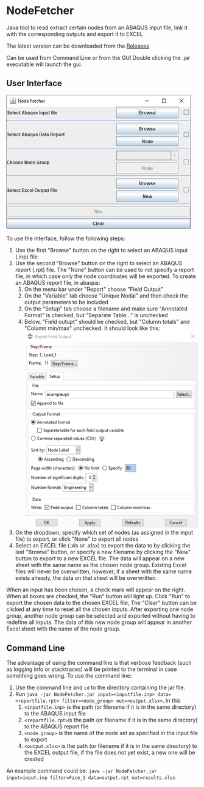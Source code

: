 # NodeFetcher
Java tool to read extract certain nodes from an ABAQUS input file, link it with the corresponding outputs and export it to EXCEL

The latest version can be downloaded from the [Releases](https://github.com/smrg-uob/NodeFetcher/releases)

Can be used from Command Line or from the GUI
Double clicking the .jar executable will launch the gui.

## User Interface
![User Interface](https://github.com/smrg-uob/NodeFetcher/blob/master/doc/gui.png)

To use the interface, follow the following steps:
1. Use the first "Browse" button on the right to select an ABAQUS input (.inp) file
1. Use the second "Browse" button on the right to select an ABAQUS report (.rpt) file. The "None" button can be used to not specify a report file, in which case only the node coordinates will be exported. To create an ABAQUS report file, in abaqus:
   1. On the menu bar under "Report" choose "Field Output"
   1. On the "Variable" tab choose "Unique Nodal" and then check the output parameters to be included
   1. On the "Setup" tab choose a filename and make sure "Annotated Format" is checked, but "Separate Table..." is unchecked
   1. Below, "Field outupt" should be checked, but "Column totals" and "Column min/max" unchecked. It should look like this: ![Field Output Report](https://github.com/smrg-uob/NodeFetcher/blob/master/doc/abaqus_report.png)
1. On the dropdown, specify which set of nodes (as assigned in the input file) to export, or click "None" to export all nodes
1. Select an EXCEL file (.xls or .xlsx) to export the data to by clicking the last "Browse" button, or specify a new filename by clicking the "New" button to export to a new EXCEL file. The data will appear on a new sheet with the same name as the chosen node group. Existing Excel files will never be overwritten, however, if a sheet with the same name exists already, the data on that sheet will be overwritten.

When an input has been chosen, a check mark will appear on the right. When all boxes are checked, the "Run" button will light up. Click "Run" to export the chosen data to the chosen EXCEL file, 
The "Clear" button can be clicked at any time to reset all the chosen inputs.
After exporting one node group, another node group can be selected and exported without having to redefine all inputs. The data of this new node group will appear in another Excel sheet with the name of the node group.

## Command Line
The advantage of using the command line is that verbose feedback (such as logging info or stacktraces) will be printed to the terminal in case something goes wrong.
To use the command line:
1. Use the command line and `cd` to the directory containing the jar file.
1. Run `java -jar NodeFetcher.jar input=<inputfile.inp> data=<reportfile.rpt> filter=<node_group> out=<output.xlsx>`. In this
   1. `<inputfile.inp>` is the path (or filename if it is in the same directory) to the ABAQUS input file
   1. `<reportfile.rpt>`is the path (or filename if it is in the same directory) to the ABAQUS report file
   1. `<node_group>` is the name of the node set as specified in the input file to export
   1. `<output.xlsx>` is the path (or filename if it is in the same directory) to the EXCEL output file, if the file does not yet exist, a new one will be created
   
An example command could be:
`java -jar NodeFetcher.jar input=input.inp filter=Face_1 data=output.rpt out=results.xlsx`


   
